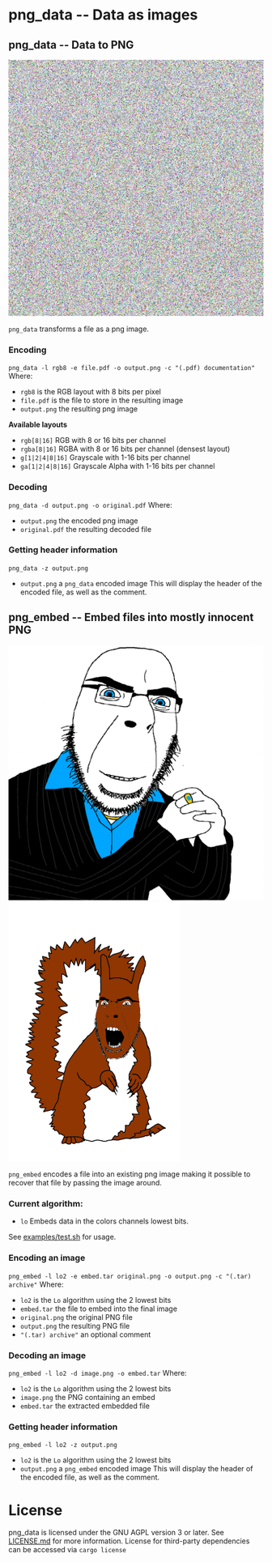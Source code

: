 # png_data -- Data as images

## png_data -- Data to PNG

![TeX Live english documentation](doc/texlive_en.png)

`png_data` transforms a file as a png image.

### Encoding
`png_data -l rgb8 -e file.pdf -o output.png -c "(.pdf) documentation"`
Where:
 * `rgb8` is the RGB layout with 8 bits per pixel
 * `file.pdf` is the file to store in the resulting image
 * `output.png` the resulting png image

**Available layouts**
 * `rgb[8|16]` RGB with 8 or 16 bits per channel
 * `rgba[8|16]` RGBA with 8 or 16 bits per channel (densest layout)
 * `g[1|2|4|8|16]` Grayscale with 1-16 bits per channel
 * `ga[1|2|4|8|16]` Grayscale Alpha with 1-16 bits per channel

### Decoding
`png_data -d output.png -o original.pdf`
Where:
 * `output.png` the encoded png image
 * `original.pdf` the resulting decoded file

### Getting header information
`png_data -z output.png`
 * `output.png` a `png_data` encoded image
This will display the header of the encoded file, as well as the comment.


## png_embed -- Embed files into mostly innocent PNG

![Contains an embed](doc/with_embed.png)
![The embed](doc/embed.png)

`png_embed` encodes a file into an existing png image making it possible to recover that file by passing the image around.

### Current algorithm:
 * `lo` Embeds data in the colors channels lowest bits.

See [examples/test.sh](examples/test.sh) for usage.

### Encoding an image
`png_embed -l lo2 -e embed.tar original.png -o output.png -c "(.tar) archive"`
Where:
 * `lo2` is the `Lo` algorithm using the 2 lowest bits
 * `embed.tar` the file to embed into the final image
 * `original.png` the original PNG file
 * `output.png` the resulting PNG file
 * `"(.tar) archive"` an optional comment

### Decoding an image
`png_embed -l lo2 -d image.png -o embed.tar`
Where:
 * `lo2` is the `Lo` algorithm using the 2 lowest bits
 * `image.png` the PNG containing an embed
 * `embed.tar` the extracted embedded file

### Getting header information
`png_embed -l lo2 -z output.png`
 * `lo2` is the `Lo` algorithm using the 2 lowest bits
 * `output.png` a `png_embed` encoded image
This will display the header of the encoded file, as well as the comment.

# License

png_data is licensed under the GNU AGPL version 3 or later. See [LICENSE.md](LICENSE.md) for more information.
License for third-party dependencies can be accessed via `cargo license`
